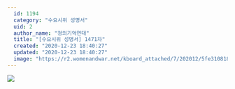 ```yaml
---
  id: 1194
  category: "수요시위 성명서"
  uid: 2
  author_name: "정의기억연대"
  title: "[수요시위 성명서] 1471차"
  created: "2020-12-23 18:40:27"
  updated: "2020-12-23 18:40:27"
  image: "https://r2.womenandwar.net/kboard_attached/7/202012/5fe310818b73e3027473.jpg"
---
```

![](https://r2.womenandwar.net/kboard_attached/7/202012/5fe310818b73e3027473.jpg)